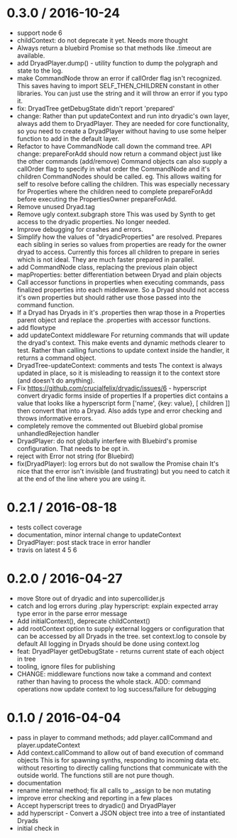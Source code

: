 0.3.0 / 2016-10-24
==================

  * support node 6
  * childContext: do not deprecate it yet. Needs more thought
  * Always return a bluebird Promise so that methods like .timeout are available.
  * add DryadPlayer.dump() - utility function to dump the polygraph and state to the log.
  * make CommandNode throw an error if callOrder flag isn't recognized.
    This saves having to import SELF_THEN_CHILDREN constant in other libraries.
    You can just use the string and it will throw an error if you typo it.
  * fix: DryadTree getDebugState didn't report 'prepared'
  * change: Rather than put updateContext and run into dryadic's own layer,
    always add them to DryadPlayer.
    They are needed for core functionality, so you need to create a DryadPlayer
    without having to use some helper function to add in the default layer.
  * Refactor to have CommandNode call down the command tree.
    API change: prepareForAdd should now return a command object just like the other
    commands (add/remove)
    Command objects can also supply a callOrder flag to specify in what order
    the CommandNode and it's children CommandNodes should be called.
    eg. This allows waiting for self to resolve before calling the children.
    This was especially necessary for Properties where the children need to complete
    prepareForAdd before executing the PropertiesOwner prepareForAdd.
  * Remove unused Dryad.tag
  * Remove ugly context.subgraph store
    This was used by Synth to get access to the dryadic properties.
    No longer needed.
  * Improve debugging for crashes and errors.
  * Simplify how the values of "dryadicProperties" are resolved.
    Prepares each sibling in series so values from properties are ready for
    the owner dryad to access.
    Currently this forces all children to prepare in series which is not ideal.
    They are much faster prepared in parallel.
  * add CommandNode class, replacing the previous plain object
  * mapProperties: better differentiation between Dryad and plain objects
  * Call accessor functions in properties when executing commands,
    pass finalized properties into each middleware.
    So a Dryad should not access it's own properties but should rather use
    those passed into the command function.
  * If a Dryad has Dryads in it's .properties then wrap those in a Properties
    parent object and replace the .properties with accessor functions.
  * add flowtype
  * add updateContext middleware
    For returning commands that will update the dryad's context.
    This make events and dynamic methods clearer to test. Rather than
    calling functions to update context inside the handler, it returns a command
    object.
  * DryadTree-updateContext: comments and tests
    The context is always updated in place, so it is misleading to reassign it to
    the context store (and doesn't do anything).
  * Fix https://github.com/crucialfelix/dryadic/issues/6 - hyperscript convert dryadic forms inside of properties
    If a properties dict contains a value that looks like a hyperscript form
    ['name', {key: value}, [ children ]] then convert that into a Dryad.
    Also adds type and error checking and throws informative errors.
  * completely remove the commented out Bluebird global promise unhandledRejection handler
  * DryadPlayer: do not globally interfere with Bluebird's promise configuration.
    That needs to be opt in.
  * reject with Error not string (for Bluebird)
  * fix(DryadPlayer): log errors but do not swallow the Promise chain
    It's nice that the error isn't invisible (and frustrating) but you need
    to catch it at the end of the line where you are using it.
    
0.2.1 / 2016-08-18
==================

  * tests collect coverage
  * documentation, minor internal change to updateContext
  * DryadPlayer: post stack trace in error handler
  * travis on latest 4 5 6

0.2.0 / 2016-04-27
==================

  * move Store out of dryadic and into supercollider.js
  * catch and log errors during .play
    hyperscript: explain expected array type error in the parse error message
  * Add initialContext(), deprecate childContext()
  * add rootContext option to supply external loggers or configuration
    that can be accessed by all Dryads in the tree.
    set context.log to console by default
    All logging in Dryads should be done using context.log
  * feat: DryadPlayer getDebugState - returns current state of each object in tree
  * tooling, ignore files for publishing
  * CHANGE: middleware functions now take a command and context rather than having
    to process the whole stack.
    ADD: command operations now update context to log success/failure for debugging

0.1.0 / 2016-04-04
==================

  * pass in player to command methods; add player.callCommand and player.updateContext
  * Add context.callCommand to allow out of band execution of command objects
    This is for spawning synths, responding to incoming data etc. without
    resorting to directly calling functions that communicate with the outside world.
    The functions still are not pure though.
  * documentation
  * rename internal method; fix all calls to _.assign to be non mutating
  * improve error checking and reporting in a few places
  * Accept hyperscript trees to dryadic() and DryadPlayer
  * add hyperscript - Convert a JSON object tree into a tree of instantiated Dryads
  * initial check in

